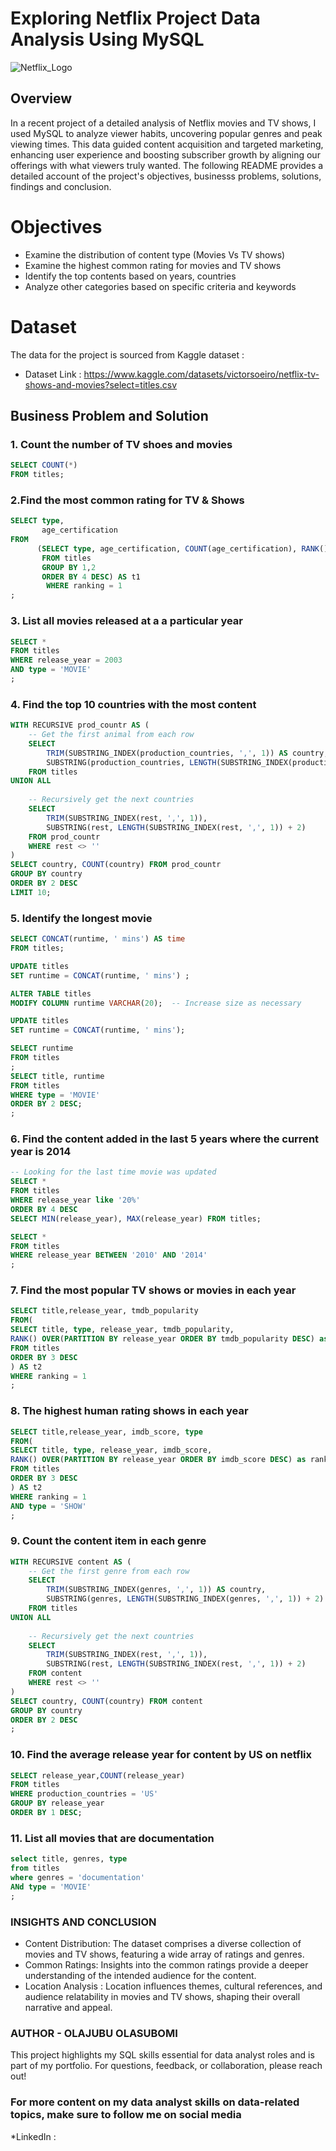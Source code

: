 # Exploring Netflix Project Data Analysis Using MySQL

![Netflix_Logo](https://github.com/itzthealteboy/Netflix_project/blob/main/original%20netflix.jpg)

## Overview
In a recent project of a detailed analysis of Netflix movies and TV shows, I used MySQL to analyze viewer habits, uncovering popular genres and peak viewing times. This data guided content acquisition and targeted marketing, enhancing user experience and boosting subscriber growth by aligning our offerings with what viewers truly wanted. The following README provides a detailed account of the project's objectives, businesss problems, solutions, findings and conclusion.

# Objectives
 * Examine the distribution of content type (Movies Vs TV shows)
 * Examine the highest common rating for movies and TV shows
 * Identify the top contents based on years, countries
 * Analyze other categories based on specific criteria and keywords

# Dataset
The data for the project is sourced from Kaggle dataset :
 * Dataset Link : https://www.kaggle.com/datasets/victorsoeiro/netflix-tv-shows-and-movies?select=titles.csv


## Business Problem and Solution

### 1. Count the number of TV shoes and movies
```sql
SELECT COUNT(*)
FROM titles;
```
### 2.Find the most common rating for TV & Shows
```sql
SELECT type,
	   age_certification
FROM
      (SELECT type, age_certification, COUNT(age_certification), RANK() OVER(PARTITION BY type ORDER BY COUNT(age_certification ) DESC) AS ranking
       FROM titles
       GROUP BY 1,2
	   ORDER BY 4 DESC) AS t1
	    WHERE ranking = 1 
;
```
### 3. List all movies released at a a particular year
```sql
SELECT *
FROM titles
WHERE release_year = 2003
AND type = 'MOVIE' 
;
``` 
### 4. Find the top 10 countries with the most content
```sql
WITH RECURSIVE prod_countr AS (
    -- Get the first animal from each row
    SELECT 
        TRIM(SUBSTRING_INDEX(production_countries, ',', 1)) AS country,
        SUBSTRING(production_countries, LENGTH(SUBSTRING_INDEX(production_countries, ',', 1)) + 2) AS rest
    FROM titles
UNION ALL
    
    -- Recursively get the next countries
    SELECT 
        TRIM(SUBSTRING_INDEX(rest, ',', 1)),
        SUBSTRING(rest, LENGTH(SUBSTRING_INDEX(rest, ',', 1)) + 2)
    FROM prod_countr
    WHERE rest <> ''
)
SELECT country, COUNT(country) FROM prod_countr
GROUP BY country
ORDER BY 2 DESC
LIMIT 10;
```
### 5. Identify the longest movie
```sql
SELECT CONCAT(runtime, ' mins') AS time
FROM titles;

UPDATE titles
SET runtime = CONCAT(runtime, ' mins') ;

ALTER TABLE titles
MODIFY COLUMN runtime VARCHAR(20);  -- Increase size as necessary

UPDATE titles
SET runtime = CONCAT(runtime, ' mins');

SELECT runtime
FROM titles
;
SELECT title, runtime
FROM titles
WHERE type = 'MOVIE'
ORDER BY 2 DESC;
;
```

### 6. Find the content added in the last 5 years where the current year is 2014
```sql
-- Looking for the last time movie was updated 
SELECT *
FROM titles
WHERE release_year like '20%'
ORDER BY 4 DESC
SELECT MIN(release_year), MAX(release_year) FROM titles;

SELECT *
FROM titles
WHERE release_year BETWEEN '2010' AND '2014'
;
```

### 7. Find the most popular TV shows or movies in each year
```sql
SELECT title,release_year, tmdb_popularity
FROM( 
SELECT title, type, release_year, tmdb_popularity,
RANK() OVER(PARTITION BY release_year ORDER BY tmdb_popularity DESC) as ranking
FROM titles
ORDER BY 3 DESC
) AS t2
WHERE ranking = 1
;
```
### 8. The highest human rating shows in each year
```sql
SELECT title,release_year, imdb_score, type
FROM( 
SELECT title, type, release_year, imdb_score,
RANK() OVER(PARTITION BY release_year ORDER BY imdb_score DESC) as ranking
FROM titles
ORDER BY 3 DESC
) AS t2
WHERE ranking = 1
AND type = 'SHOW'
;
```
### 9. Count the content item in each genre
```sql
WITH RECURSIVE content AS (
    -- Get the first genre from each row
    SELECT 
        TRIM(SUBSTRING_INDEX(genres, ',', 1)) AS country,
        SUBSTRING(genres, LENGTH(SUBSTRING_INDEX(genres, ',', 1)) + 2) AS rest
    FROM titles
UNION ALL
    
    -- Recursively get the next countries
    SELECT 
        TRIM(SUBSTRING_INDEX(rest, ',', 1)),
        SUBSTRING(rest, LENGTH(SUBSTRING_INDEX(rest, ',', 1)) + 2)
    FROM content
    WHERE rest <> ''
)
SELECT country, COUNT(country) FROM content
GROUP BY country
ORDER BY 2 DESC
;
```
### 10. Find the average release year for content by US on netflix
```sql
SELECT release_year,COUNT(release_year)
FROM titles
WHERE production_countries = 'US'
GROUP BY release_year
ORDER BY 1 DESC;
```
### 11. List all movies that are documentation
```sql
select title, genres, type
from titles
where genres = 'documentation'
ANd type = 'MOVIE'
;
```

### INSIGHTS AND CONCLUSION
* Content Distribution: The dataset comprises a diverse collection of movies and TV shows, featuring a wide array of ratings and genres.
* Common Ratings: Insights into the common ratings provide a deeper understanding of the intended audience for the content.
* Location Analysis : Location influences themes, cultural references, and audience relatability in movies and TV shows, shaping their overall narrative and appeal.

### AUTHOR - OLAJUBU OLASUBOMI
This project highlights my SQL skills essential for data analyst roles and is part of my portfolio. For questions, feedback, or collaboration, please reach out!

### For more content on my data analyst skills on data-related topics, make sure to follow me on social media 
*LinkedIn :
